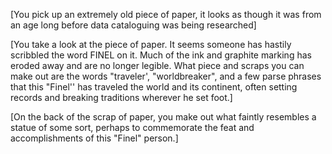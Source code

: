 [You pick up an extremely old piece of paper, it looks as though it was from an age long before data cataloguing was being researched]  
  
[You take a look at the piece of paper. It seems someone has hastily scribbled the word FINEL on it. Much of the ink and graphite marking has eroded away and are no longer legible. What piece and scraps you can make out are the words "traveler', "worldbreaker", and a few parse phrases that this "Finel'' has traveled the world and its continent, often setting records and breaking traditions wherever he set foot.]  
  
[On the back of the scrap of paper, you make out what faintly resembles a statue of some sort, perhaps to commemorate the feat and accomplishments of this "Finel" person.]  
